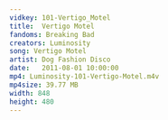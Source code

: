 ```yaml
---
vidkey: 101-Vertigo_Motel
title:  Vertigo Motel
fandoms: Breaking Bad
creators: Luminosity
song: Vertigo Motel
artist: Dog Fashion Disco
date:   2011-08-01 10:00:00
mp4: Luminosity-101-Vertigo-Motel.m4v
mp4size: 39.77 MB
width: 848
height: 480
---
```



  